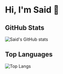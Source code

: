 # Hi, I'm Said  👋

## GitHub Stats

![Said's GitHub stats](https://github-readme-stats.vercel.app/api?username=said-ops&show_icons=true&theme=radical)

## Top Languages

![Top Langs](https://github-readme-stats.vercel.app/api/top-langs/?username=said-ops&layout=compact)


